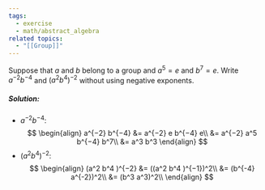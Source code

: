 ```yaml
---
tags:
  - exercise
  - math/abstract_algebra
related topics:
  - "[[Group]]"
---
```

Suppose that $a$ and $b$ belong to a group and $a^5 = e$ and $b^7 = e$. Write $a^{−2} b^{−4}$  and $(a^2 b^4 )^{−2}$ without using negative exponents.
##### Solution:
- $a^{−2} b^{−4}$:$$
	\begin{align}
		a^{−2} b^{−4} 
			&= a^{−2} e b^{−4} e\\
			&= a^{−2} a^5 b^{−4} b^7\\
			&= a^3 b^3
	\end{align}
	$$
- $(a^2 b^4 )^{−2}$:$$
	\begin{align}
	(a^2 b^4 )^{−2}
	&= ((a^2 b^4 )^{−1})^2\\
	&= (b^{-4} a^{-2})^2\\
	&= (b^3 a^3)^2\\
	\end{align}
	$$